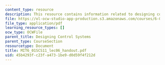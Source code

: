 ```yaml
---
content_type: resource
description: This resource contains information related to designing control systems.
file: https://ol-ocw-studio-app-production.s3.amazonaws.com/courses/6-01sc-introduction-to-electrical-engineering-and-computer-science-i-spring-2011/45b4293fc23fa4731be9d0d59f4f212d_MIT6_01SCS11_lec06_handout.pdf
file_type: application/pdf
learning_resource_types: []
ocw_type: OCWFile
parent_title: Designing Control Systems
parent_type: CourseSection
resourcetype: Document
title: MIT6_01SCS11_lec06_handout.pdf
uid: 45b4293f-c23f-a473-1be9-d0d59f4f212d
---
```

